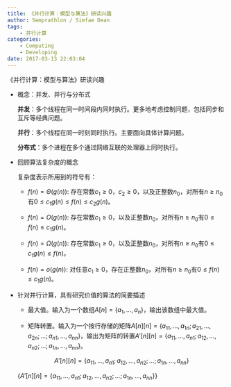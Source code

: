 ```yaml
---
title: 《并行计算：模型与算法》研读兴趣
author: Semprathlon / Simfae Dean
tags:
	- 并行计算
categories:
	- Computing
	- Developing
date: 2017-03-13 22:03:04
---
```

《并行计算：模型与算法》研读兴趣

- 概念：并发、并行与分布式

  **并发**：多个线程在同一时间段内同时执行。更多地考虑控制问题，包括同步和互斥等经典问题。
  
  **并行**：多个线程在同一时刻同时执行。主要面向具体计算问题。

  **分布式**：多个进程在多个通过网络互联的处理器上同时执行。

- 回顾算法复杂度的概念

  复杂度表示所用到的符号有：

  - $f(n)=\Theta(g(n))$: 存在常数$c_1 \ge 0$，$c_2 \ge 0$，以及正整数$n_0$，对所有$n \ge n_0$有$0 \le c_1 g(n) \le f(n) \le c_2 g(n)$。

  - $f(n)=O(g(n))$: 存在常数$c_1 \ge 0$，以及正整数$n_0$，对所有$n \ge n_0$有$0 \le f(n) \le c_1 g(n)$。

  - $f(n)=\Omega(g(n))$: 存在常数$c_1 \ge 0$，以及正整数$n_0$，对所有$n \ge n_0$有$0 \le c_1 g(n) \le f(n)$。

  - $f(n)=o(g(n))$: 对任意$c_1 \ge 0$，存在正整数$n_0$，对所有$n \ge n_0$有$0 \le f(n) \le c_1 g(n)$。

- 针对并行计算，具有研究价值的算法的简要描述

  - 最大值。输入为一个数组$A[n]=\{a_1,\dots,a_n\}$，输出该数组中最大值。

  - 矩阵转置。输入为一个按行存储的矩阵$A[n][n]=\{ a_{11},\dots,a_{1n};a_{21},\dots,a_{2n};\dots;a_{n1},\dots,a_{nn} \}$，输出为矩阵的转置$A'[n][n]=\{ a_{11},\dots,a_{n1};a_{12},\dots,a_{n2};\dots;a_{1n},\dots,a_{nn} \}$。

  $$A'[n][n]=\{ a_{11},\dots,a_{n1};a_{12},\dots,a_{n2};\dots;a_{1n},\dots,a_{nn} \}$$

  {$A'[n][n]=\{ a_{11},\dots,a_{n1};a_{12},\dots,a_{n2};\dots;a_{1n},\dots,a_{nn} \}$}